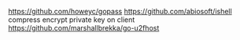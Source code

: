 https://github.com/howeyc/gopass
https://github.com/abiosoft/ishell
compress
encrypt private key on client
https://github.com/marshallbrekka/go-u2fhost
